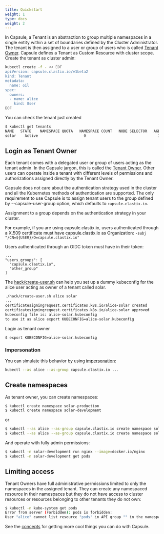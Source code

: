 ```yaml
---
title: Quickstart
weight: 1
type: docs
weight: 2
---
```


In Capsule, a Tenant is an abstraction to group multiple namespaces in a single entity within a set of boundaries defined by the Cluster Administrator. The tenant is then assigned to a user or group of users who is called [Tenant Owner](/docs/overview/architecture#ownership). Capsule defines a Tenant as Custom Resource with cluster scope. Create the tenant as cluster admin:

```bash
kubectl create -f - << EOF
apiVersion: capsule.clastix.io/v1beta2
kind: Tenant
metadata:
  name: oil
spec:
  owners:
  - name: alice
    kind: User
EOF
```

You can check the tenant just created

```bash
$ kubectl get tenants
NAME   STATE    NAMESPACE QUOTA   NAMESPACE COUNT   NODE SELECTOR   AGE
solar    Active                     0                                 10s
```

## Login as Tenant Owner

Each tenant comes with a delegated user or group of users acting as the tenant admin. In the Capsule jargon, this is called the [Tenant Owner](/docs/concepts/ownership/). Other users can operate inside a tenant with different levels of permissions and authorizations assigned directly by the Tenant Owner.

Capsule does not care about the authentication strategy used in the cluster and all the Kubernetes methods of authentication are supported. The only requirement to use Capsule is to assign tenant users to the group defined by --capsule-user-group option, which defaults to `capsule.clastix.io`.

Assignment to a group depends on the authentication strategy in your cluster.

For example, if you are using capsule.clastix.io, users authenticated through a X.509 certificate must have capsule.clastix.io as Organization: `-subj "/CN=${USER}/O=capsule.clastix.io"`

Users authenticated through an OIDC token must have in their token:

```
...
"users_groups": [
  "capsule.clastix.io",
  "other_group"
]
```

The [hack/create-user.sh](https://github.com/projectcapsule/capsule/blob/main/hack/create-user.sh) can help you set up a dummy kubeconfig for the alice user acting as owner of a tenant called solar.

```bash
./hack/create-user.sh alice solar
...
certificatesigningrequest.certificates.k8s.io/alice-solar created
certificatesigningrequest.certificates.k8s.io/alice-solar approved
kubeconfig file is: alice-solar.kubeconfig
to use it as alice export KUBECONFIG=alice-solar.kubeconfig
```

Login as tenant owner

```bash
$ export KUBECONFIG=alice-solar.kubeconfig
```

### Impersonation

You can simulate this behavior by using [impersonation](https://kubernetes.io/docs/reference/access-authn-authz/authentication/#user-impersonation):

```bash
kubectl --as alice --as-group capsule.clastix.io ...
```

## Create namespaces

As tenant owner, you can create namespaces:

```bash
$ kubectl create namespace solar-production
$ kubectl create namespace solar-development
```

or 

```bash
$ kubectl --as alice --as-group capsule.clastix.io create namespace solar-production
$ kubectl --as alice --as-group capsule.clastix.io create namespace solar-development
```

And operate with fully admin permissions:

```bash
$ kubectl -n solar-development run nginx --image=docker.io/nginx 
$ kubectl -n solar-development get pods
```

## Limiting access

Tenant Owners have full administrative permissions limited to only the namespaces in the assigned tenant. They can create any namespaced resource in their namespaces but they do not have access to cluster resources or resources belonging to other tenants they do not own:

```bash
$ kubectl -n kube-system get pods
Error from server (Forbidden): pods is forbidden:
User "alice" cannot list resource "pods" in API group "" in the namespace "kube-system"
```

See the [concepts](/docs/concepts) for getting more cool things you can do with Capsule.
